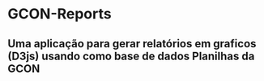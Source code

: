 # GCON-Reports
## Uma aplicação para gerar relatórios em graficos (D3js) usando como base de dados Planilhas da GCON
